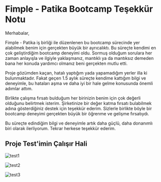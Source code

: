# Fimple - Patika Bootcamp Teşekkür Notu

Merhabalar,

Fimple - Patika iş birliği ile düzenlenen bu bootcamp sürecinde yer alabilmek benim için gerçekten büyük bir ayrıcalıktı. Bu süreçte kendimi en çok geliştirdiğim bootcamp deneyimi oldu. Sormuş olduğum sorulara her zaman anlayışla ve ilgiyle yaklaşmanız, mantıklı ya da mantıksız demeden bana her konuda yardımcı olmanız beni gerçekten mutlu etti.

Proje gözümden kaçan, hatalı yaptığım yada yapamadığım yerler illa ki bulunmaktadır. Fakat geçen 1.5 aylık süreçte kendime kattığım bilgi ve deneyimle, bu hataları aşma ve daha iyi bir hale gelme konusunda önemli adımlar attım.

Birlikte çalışma fırsatı bulduğum her birinizin benim için çok değerli olduğunu belirtmek isterim. Şirketinize bir değer katma fırsatı bulabilmek adına gösterdiğiniz destek için teşekkür ederim. Sizlerle birlikte böyle bir bootcamp deneyimi gerçekten büyük bir öğrenme ve gelişme fırsatıydı.

Bu süreçte edindiğim bilgi ve deneyimle artık daha güçlü, daha donanımlı biri olarak ilerliyorum. Tekrar herkese teşekkür ederim.



## Proje Test'imin Çalışır Hali
![test1](https://github.com/emirhanersoz/Fimple-Project/assets/63202294/6fa69407-dca5-4a2c-9c70-ad1efdfce50e)

![test2](https://github.com/emirhanersoz/Fimple-Project/assets/63202294/bd6c3161-72dd-4969-bae2-2f769e44160c)

![test3](https://github.com/emirhanersoz/Fimple-Project/assets/63202294/b8536c1b-16ce-4065-8cc9-dc7d016f375d)
